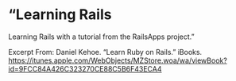 “Learning Rails
==

Learning Rails with a tutorial from the RailsApps project.”

Excerpt From: Daniel Kehoe. “Learn Ruby on Rails.” iBooks. https://itunes.apple.com/WebObjects/MZStore.woa/wa/viewBook?id=9FCC84A426C323270CE88C5B6F43ECA4